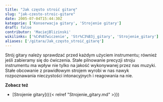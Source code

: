 ```yaml
---
title: "Jak często stroić gitarę"
slug: "jak-czesto-stroic-gitare"
date: 2005-07-04T15:44:30Z
kategorie: ['Konserwacja gitary', 'Strojenie gitary']
draft: false
contributor: 'MaciejBlizinski'
wikilinks: ['%C4%87wiczenie', 'Str%C3%B3j_gitary', 'Strojenie_gitary']
aliases: ['/gitara/Jak_często_stroić_gitarę']
---
```

Strój gitary<!-- link nie odnosił się do niczego: 'Jak często stroić gitarę' (PosixPath('Jak_często_stroić_gitarę.md')) links to 'Strój_gitary' (PosixPath('/no/path/exists')) and that does not exist --> należy sprawdzać przed każdym
użyciem instrumentu; również jeśli zabieramy się do
ćwiczenia<!-- link nie odnosił się do niczego: 'Jak często stroić gitarę' (PosixPath('Jak_często_stroić_gitarę.md')) links to 'ćwiczenie' (PosixPath('/no/path/exists')) and that does not exist -->. Stałe pilnowanie precyzji stroju
instrumentu ma wpływ nie tylko na jakość wykonywanej przez nas muzyki.
Stałe obcowanie z prawidłowym strojem wyrobi w nas nawyk rozpoznawania
nieczystości intonacyjnych i reagowania na nie.

**Zobacz też**

  - [Strojenie gitary]({{< relref "Strojenie_gitary.md" >}})



